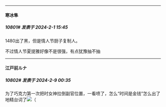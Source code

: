 
*****

####  寒冰隼  
##### 10801#       发表于 2024-2-1 15:45

1480出了黑，但是情人节厨子复制人。

不过情人节夏提雅好像不是很强，有点犹豫抽不抽

*****

####  江戸前ルナ  
##### 10802#       发表于 2024-2-9 00:35

为了巧克力第一次把时女神拉倒副官位置，一看喷了，怎么“时间是金钱”怎么出了地精台词了<img src="https://static.saraba1st.com/image/smiley/face2017/066.png" referrerpolicy="no-referrer">（

